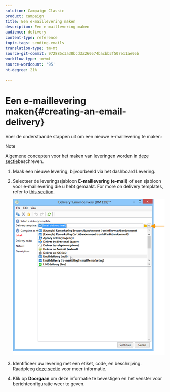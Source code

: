 ```yaml
---
solution: Campaign Classic
product: campaign
title: Een e-maillevering maken
description: Een e-maillevering maken
audience: delivery
content-type: reference
topic-tags: sending-emails
translation-type: tm+mt
source-git-commit: 972885c3a38bcd3a260574bacbb3f507e11ae05b
workflow-type: tm+mt
source-wordcount: '95'
ht-degree: 21%

---
```



# Een e-maillevering maken{#creating-an-email-delivery}

Voer de onderstaande stappen uit om een nieuwe e-maillevering te maken:

>[!NOTE]
>
>Algemene concepten voor het maken van leveringen worden in [deze sectie](../../delivery/using/steps-about-delivery-creation-steps.md)beschreven.

1. Maak een nieuwe levering, bijvoorbeeld via het dashboard Levering.
1. Selecteer de leveringssjabloon **E-maillevering (e-mail)** of een sjabloon voor e-maillevering die u hebt gemaakt. For more on delivery templates, refer to [this section](../../delivery/using/about-templates.md).

   ![](assets/s_ncs_user_wizard_email01_1.png)

1. Identificeer uw levering met een etiket, code, en beschrijving. Raadpleeg [deze sectie](../../delivery/using/steps-create-and-identify-the-delivery.md#identifying-the-delivery) voor meer informatie.
1. Klik op **Doorgaan** om deze informatie te bevestigen en het venster voor berichtconfiguratie weer te geven.
